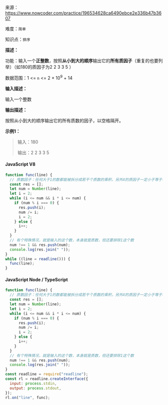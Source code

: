 来源：<https://www.nowcoder.com/practice/196534628ca6490ebce2e336b47b3607>

难度：`简单`

知识点：`排序`

**描述：**

功能：输入一个**正整数**，按照**从小到大的顺序**输出它的**所有质因子**（重复的也要列举）（如180的质因子为2 2 3 3 5 ）

数据范围：1 <= `n` <= 2 × 10<sup>9</sup> + 14

**输入描述：**

输入一个整数

**输出描述：**

按照从小到大的顺序输出它的所有质数的因子，以空格隔开。

**示例1：**

> 输入：180
>
> 输出：2 2 3 3 5

<!-- tabs:start -->

#### **JavaScript V8**

```javascript
function func(line) {
  // 质数因子：任何大于1的数都能被拆分成若干个质数的乘积，另外X的质因子一定小于等于根号X，即质因子的范围为2到√X
  const res = [];
  let num = Number(line);
  let i = 2;
  while (i <= num && i * i <= num) {
    if (num % i === 0) {
      res.push(i);
      num /= i;
      i = 2;
    } else {
      i++;
    }
  }
  // 有个特殊情况，就是输入的这个数，本身就是质数，但还要排除1这个数
  num !== 1 && res.push(num);
  console.log(res.join(" "));
}
while ((line = readline())) {
  func(line);
}
```

#### **JavaScript Node / TypeScript**

```javascript
function func(line) {
  // 质数因子：任何大于1的数都能被拆分成若干个质数的乘积，另外X的质因子一定小于等于根号X，即质因子的范围为2到√X
  const res = [];
  let num = Number(line);
  let i = 2;
  while (i <= num && i * i <= num) {
    if (num % i === 0) {
      res.push(i);
      num /= i;
      i = 2;
    } else {
      i++;
    }
  }
  // 有个特殊情况，就是输入的这个数，本身就是质数，但还要排除1这个数
  num !== 1 && res.push(num);
  console.log(res.join(" "));
}
const readline = require("readline");
const rl = readline.createInterface({
  input: process.stdin,
  output: process.stdout,
});
rl.on("line", func);
```

<!-- tabs:end -->
